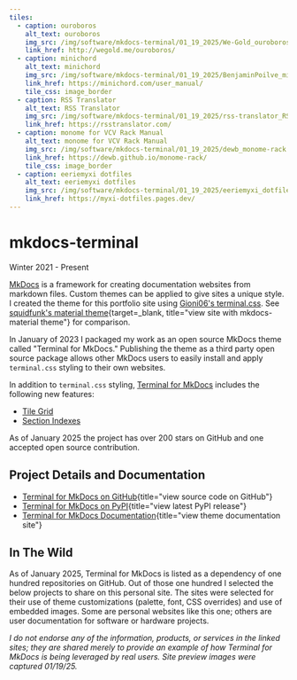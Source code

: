 ```yaml
---
tiles:
  - caption: ouroboros
    alt_text: ouroboros
    img_src: /img/software/mkdocs-terminal/01_19_2025/We-Gold_ouroboros.png
    link_href: http://wegold.me/ouroboros/
  - caption: minichord
    alt_text: minichord
    img_src: /img/software/mkdocs-terminal/01_19_2025/BenjaminPoilve_minichord.png
    link_href: https://minichord.com/user_manual/
    tile_css: image_border
  - caption: RSS Translator
    alt_text: RSS Translator
    img_src: /img/software/mkdocs-terminal/01_19_2025/rss-translator_RSS-Translator.png
    link_href: https://rsstranslator.com/
  - caption: monome for VCV Rack Manual
    alt_text: monome for VCV Rack Manual
    img_src: /img/software/mkdocs-terminal/01_19_2025/dewb_monome-rack.png
    link_href: https://dewb.github.io/monome-rack/
    tile_css: image_border
  - caption: eeriemyxi dotfiles
    alt_text: eeriemyxi dotfiles
    img_src: /img/software/mkdocs-terminal/01_19_2025/eeriemyxi_dotfiles.png
    link_href: https://myxi-dotfiles.pages.dev/ 
---
```

<style>
  .image_border a img {
    border: solid;
    border-width: thin;
    border-color: var(--secondary-color);
  }
</style>
# mkdocs-terminal
Winter 2021 - Present

[MkDocs] is a framework for creating documentation websites from markdown files.  Custom themes can be applied to give sites a unique style.  I created the theme for this portfolio site using [Gioni06's terminal.css].  See [squidfunk's material theme]{target=_blank, title="view site with mkdocs-material theme"} for comparison.

In January of 2023 I packaged my work as an open source MkDocs theme called "Terminal for MkDocs."  Publishing the theme as a third party open source package allows other MkDocs users to easily install and apply `terminal.css` styling to their own websites.  

In addition to `terminal.css` styling, [Terminal for MkDocs] includes the following new features:  

- [Tile Grid](https://ntno.github.io/mkdocs-terminal/tile-grid/)
- [Section Indexes](https://ntno.github.io/mkdocs-terminal/navigation/section-indexes/)

As of January 2025 the project has over 200 stars on GitHub and one accepted open source contribution.
<br>

## Project Details and Documentation
- [Terminal for MkDocs on GitHub][Terminal for MkDocs]{title="view source code on GitHub"}  
- [Terminal for MkDocs on PyPI]{title="view latest PyPI release"}  
- [Terminal for MkDocs Documentation]{title="view theme documentation site"}  

## In The Wild

As of January 2025, Terminal for MkDocs is listed as a dependency of one hundred repositories on GitHub.  Out of those one hundred I selected the below projects to share on this personal site.  The sites were selected for their use of theme customizations (palette, font, CSS overrides) and use of embedded images.  Some are personal websites like this one; others are user documentation for software or hardware projects.  

*I do not endorse any of the information, products, or services in the linked sites; they are shared merely to provide an example of how Terminal for MkDocs is being leveraged by real users.  Site preview images were captured 01/19/25.*


[MkDocs]: https://www.mkdocs.org/
[Gioni06's terminal.css]: https://github.com/Gioni06/terminal.css
[squidfunk's material theme]: https://squidfunk.github.io/mkdocs-material/getting-started/
[Terminal for MkDocs]: https://github.com/ntno/mkdocs-terminal
[Terminal for MkDocs on PyPI]: https://pypi.org/project/mkdocs-terminal
[Terminal for MkDocs Documentation]: https://ntno.github.io/mkdocs-terminal